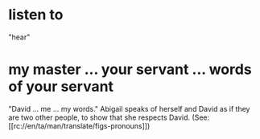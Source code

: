 # listen to

"hear"

# my master ... your servant ... words of your servant

"David ... me ... my words." Abigail speaks of herself and David as if they are two other people, to show that she respects David. (See: [[rc://en/ta/man/translate/figs-pronouns]])

